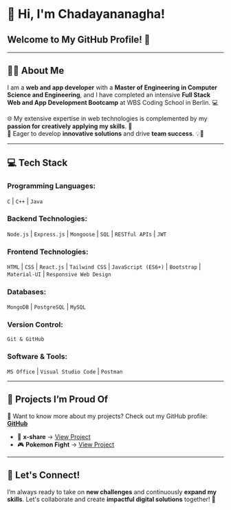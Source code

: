 # 👋 Hi, I'm Chadayananagha!
##  Welcome to My GitHub Profile!  👋

---

## 👩‍💻 About Me
I am a **web and app developer** with a **Master of Engineering in Computer Science and Engineering**, and I have completed an intensive **Full Stack Web and App Development Bootcamp** at WBS Coding School in Berlin. 💻  

🌐 My extensive expertise in web technologies is complemented by my **passion for creatively applying my skills**. 🎨  
🚀 Eager to develop **innovative solutions** and drive **team success**. 💡🤝  

---

## 💻 Tech Stack

### Programming Languages:
`C` | `C++` | `Java`  

### Backend Technologies:
`Node.js` | `Express.js` | `Mongoose` | `SQL` | `RESTful APIs` | `JWT`  

### Frontend Technologies:
`HTML` | `CSS` | `React.js` | `Tailwind CSS` | `JavaScript (ES6+)` | `Bootstrap` | `Material-UI` | `Responsive Web Design`  

### Databases:
`MongoDB` | `PostgreSQL` | `MySQL`  

### Version Control:
`Git & GitHub`  

### Software & Tools:
`MS Office` | `Visual Studio Code` | `Postman`  

---

## 🌟 Projects I’m Proud Of
📂 Want to know more about my projects? Check out my GitHub profile: [**GitHub**](https://github.com/chadayananagha)  

- 🚀 **x-share** → [View Project](https://x-share.netlify.app/)  
- 🎮 **Pokemon Fight** → [View Project](https://wbspokemonfight.netlify.app/)  

---

## 🔗 Let's Connect!
I’m always ready to take on **new challenges** and continuously **expand my skills**. Let's collaborate and create **impactful digital solutions** together! 🚀  


<!--
**chadayananagha/chadayananagha** is a ✨ _special_ ✨ repository because its `README.md` (this file) appears on your GitHub profile.

Here are some ideas to get you started:

- 🔭 I’m currently working on ...
- 🌱 I’m currently learning ...
- 👯 I’m looking to collaborate on ...
- 🤔 I’m looking for help with ...
- 💬 Ask me about ...
- 📫 How to reach me: ...
- 😄 Pronouns: ...
- ⚡ Fun fact: ...
-->
